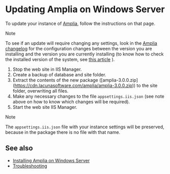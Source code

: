 ﻿# Updating Amplia on Windows Server

To update your instance of [Amplia](../../index.md), follow the instructions on that page.

> [!NOTE]
> To see if an update will require changing any settings, look in the [Amplia changelog](../../changelog.md) for the configuration changes between the version you are installing and the version you are currently installing (to know how to check the installed version of the system, see [this article](../check-version.md) ).

1. Stop the web site in IIS Manager.
1. Create a backup of database and site folder.
1. Extract the contents of the new package ([amplia-3.0.0.zip] (https://cdn.lacunasoftware.com/amplia/amplia-3.0.0.zip)) to the site folder, overwriting all files.
1. Make any necessary changes to the file `appsettings.iis.json` (see note above on how to know which changes will be required).
1. Start the web site IIS Manager.

> [!NOTE]
> The `appsettings.iis.json` file with your instance settings will be preserved, because in the package there is no file with that name.

## See also

* [Installing Amplia on Windows Server](install.md)
* [Troubleshooting](troubleshoot/index.md)
